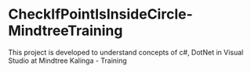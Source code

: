 # CheckIfPointIsInsideCircle-MindtreeTraining
This project is developed to understand concepts of c#, DotNet in Visual Studio at Mindtree Kalinga - Training
